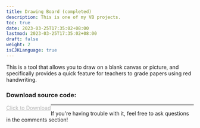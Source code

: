 ```yaml
---
title: Drawing Board (completed)
description: This is one of my VB projects.
toc: true
date: 2023-03-25T17:35:02+08:00
lastmod: 2023-03-25T17:35:02+08:00
draft: false
weight: 2
isCJKLanguage: true
---
```

This is a tool that allows you to draw on a blank canvas or picture, and specifically provides a quick feature for teachers to grade papers using red handwriting.



<style>
	.DDot{
		text-decoration:underline;
		text-decoration-style:dotted;
		float:left;
		color:#b5b5b5;
	}
</style>

### Download source code: <br/>
<a href="/vbprojects/board.rar" class="DDot">Click to Download</a>




----------
If you're having trouble with it, feel free to ask questions in the comments section!